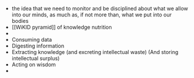 - the idea that we need to monitor and be disciplined about what we allow into our minds, as much as, if not more than, what we put into our bodies
- [[WiKID pyramid]] of knowledge nutrition
-
- Consuming data
- Digesting information
- Extracting knowledge  (and excreting intellectual waste) (And storing intellectual surplus)
- Acting on wisdom
-